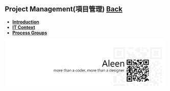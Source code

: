## Project Management(項目管理)	[Back](./../Readme.md)

* [**Introduction**](./introduction/introduction.md)
* [**IT Context**](./context/context.md)
* [**Process Groups**](./processGroups/processGroups.md)

<a href="http://aleen42.github.io/" target="_blank" ><img src="./../pic/tail.gif"></a>
